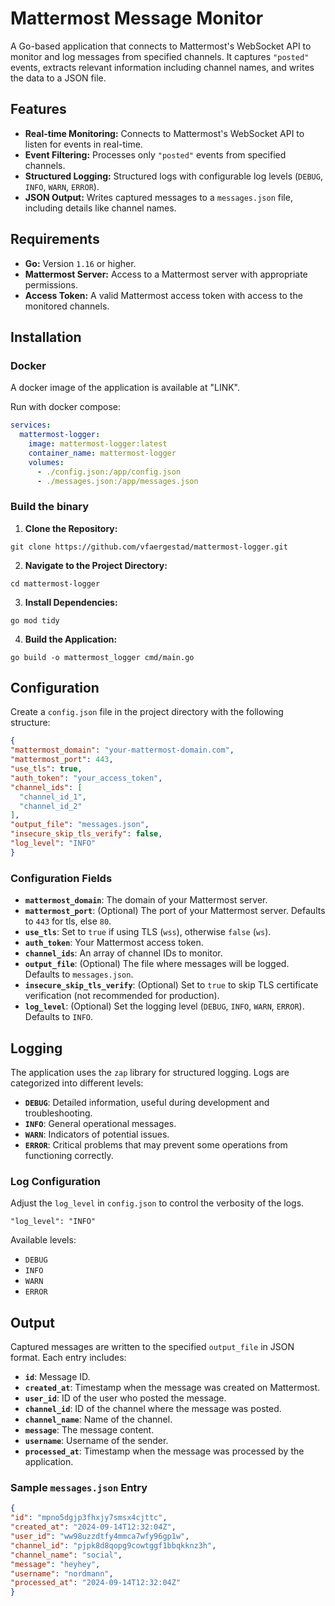 # Mattermost Message Monitor

A Go-based application that connects to Mattermost's WebSocket API to monitor and log messages from specified channels. It captures `"posted"` events, extracts relevant information including channel names, and writes the data to a JSON file.

## Features

- **Real-time Monitoring:** Connects to Mattermost's WebSocket API to listen for events in real-time.
- **Event Filtering:** Processes only `"posted"` events from specified channels.
- **Structured Logging:** Structured logs with configurable log levels (`DEBUG`, `INFO`, `WARN`, `ERROR`).
- **JSON Output:** Writes captured messages to a `messages.json` file, including details like channel names.

## Requirements

- **Go:** Version `1.16` or higher.
- **Mattermost Server:** Access to a Mattermost server with appropriate permissions.
- **Access Token:** A valid Mattermost access token with access to the monitored channels.

## Installation

### Docker

A docker image of the application is available at "LINK".

Run with docker compose:
```yaml
services:
  mattermost-logger:
    image: mattermost-logger:latest
    container_name: mattermost-logger
    volumes:
      - ./config.json:/app/config.json
      - ./messages.json:/app/messages.json
```

### Build the binary

1. **Clone the Repository:**

```git clone https://github.com/vfaergestad/mattermost-logger.git```

2. **Navigate to the Project Directory:**

```cd mattermost-logger```

3. **Install Dependencies:**

```go mod tidy```

4. **Build the Application:**

```go build -o mattermost_logger cmd/main.go```

## Configuration

Create a `config.json` file in the project directory with the following structure:

```json
{
"mattermost_domain": "your-mattermost-domain.com",
"mattermost_port": 443,
"use_tls": true,
"auth_token": "your_access_token",
"channel_ids": [
  "channel_id_1",
  "channel_id_2"
],
"output_file": "messages.json",
"insecure_skip_tls_verify": false,
"log_level": "INFO"
}
```

### Configuration Fields

- **`mattermost_domain`**: The domain of your Mattermost server.
- **`mattermost_port`**: (Optional) The port of your Mattermost server. Defaults to `443` for tls, else `80`.
- **`use_tls`**: Set to `true` if using TLS (`wss`), otherwise `false` (`ws`).
- **`auth_token`**: Your Mattermost access token.
- **`channel_ids`**: An array of channel IDs to monitor.
- **`output_file`**: (Optional) The file where messages will be logged. Defaults to `messages.json`.
- **`insecure_skip_tls_verify`**: (Optional) Set to `true` to skip TLS certificate verification (not recommended for production).
- **`log_level`**: (Optional) Set the logging level (`DEBUG`, `INFO`, `WARN`, `ERROR`). Defaults to `INFO`.

## Logging

The application uses the `zap` library for structured logging. Logs are categorized into different levels:

- **`DEBUG`**: Detailed information, useful during development and troubleshooting.
- **`INFO`**: General operational messages.
- **`WARN`**: Indicators of potential issues.
- **`ERROR`**: Critical problems that may prevent some operations from functioning correctly.

### Log Configuration

Adjust the `log_level` in `config.json` to control the verbosity of the logs.

```"log_level": "INFO"```

Available levels:

- `DEBUG`
- `INFO`
- `WARN`
- `ERROR`

## Output

Captured messages are written to the specified `output_file` in JSON format. Each entry includes:

- **`id`**: Message ID.
- **`created_at`**: Timestamp when the message was created on Mattermost.
- **`user_id`**: ID of the user who posted the message.
- **`channel_id`**: ID of the channel where the message was posted.
- **`channel_name`**: Name of the channel.
- **`message`**: The message content.
- **`username`**: Username of the sender.
- **`processed_at`**: Timestamp when the message was processed by the application.

### Sample `messages.json` Entry

```json
{
"id": "mpno5dgjp3fhxjy7smsx4cjttc",
"created_at": "2024-09-14T12:32:04Z",
"user_id": "ww98uzzdtfy4mmca7wfy96gp1w",
"channel_id": "pjpk8d8qopg9cowtggf1bbqkknz3h",
"channel_name": "social",
"message": "heyhey",
"username": "nordmann",
"processed_at": "2024-09-14T12:32:04Z"
}
```

